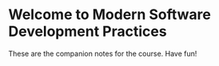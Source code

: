 # Welcome to Modern Software Development Practices

These are the companion notes for the course. Have fun!

```{tableofcontents}
```
